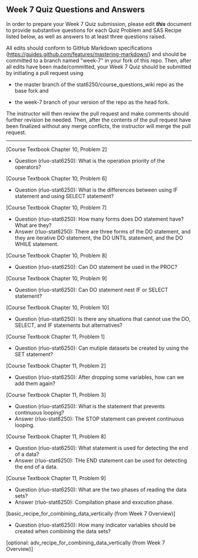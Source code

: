 ## Week 7 Quiz Questions and Answers

In order to prepare your Week 7 Quiz submission, please edit ***this*** document to provide substantive questions for each Quiz Problem and SAS Recipe listed below, as well as answers to at least three questions raised.

All edits should conform to GitHub Markdown specifications (https://guides.github.com/features/mastering-markdown/) and should be committed to a branch named "week-7" in your fork of this repo. Then, after all edits have been made/committed, your Week 7 Quiz should be submitted by initiating a pull request using

- the master branch of the stat6250/course_questions_wiki repo as the base fork and

- the week-7 branch of your version of the repo as the head fork.

The instructor will then review the pull request and make comments should further revision be needed. Then, after the contents of the pull request have been finalized without any merge conflicts, the instructor will merge the pull request.

********************************************************************************



[Course Textbook Chapter 10, Problem 2]
- Question (rluo-stat6250): What is the operation priority of the operators?


[Course Textbook Chapter 10, Problem 6]
- Question (rluo-stat6250): What is the differences between using IF statement and using SELECT statement?


[Course Textbook Chapter 10, Problem 7]
- Question (rluo-stat6250): How many forms does DO statement have? What are they?
- Answer (rluo-stat6250): There are three forms of the DO statement, and they are iterative DO statement, the DO UNTIL statement, and the DO WHILE statement.

[Course Textbook Chapter 10, Problem 8]
- Question (rluo-stat6250): Can DO statement be used in the PROC?


[Course Textbook Chapter 10, Problem 9]
- Question (rluo-stat6250): Can DO statement nest IF or SELECT statement?


[Course Textbook Chapter 10, Problem 10]
- Question (rluo-stat6250): Is there any situations that cannot use the DO, SELECT, and IF statements but alternatives?


[Course Textbook Chapter 11, Problem 1]
- Question (rluo-stat6250): Can mutiple datasets be created by using the SET statement?


[Course Textbook Chapter 11, Problem 2]
- Question (rluo-stat6250): After dropping some variables, how can we add them again?


[Course Textbook Chapter 11, Problem 3]
- Question (rluo-stat6250): What is the statement that prevents continuous looping?
- Answer (rluo-stat6250): The STOP statement can prevent continuous looping.

[Course Textbook Chapter 11, Problem 8]
- Question (rluo-stat6250): What statement is used for detecting the end of a data?
- Answer (rluo-stat6250): THe END statement can be used for detecting the end of a data.

[Course Textbook Chapter 11, Problem 9]
- Question (rluo-stat6250): What are the two phases of reading the data sets?
- Answer (rluo-stat6250): Compilation phase and exxcution phase.


[basic_recipe_for_combining_data_vertically (from Week 7 Overview)]
- Question (rluo-stat6250): How many indicator variables should be created when combining the data sets?


[optional: adv_recipe_for_combining_data_vertically (from Week 7 Overview)]


